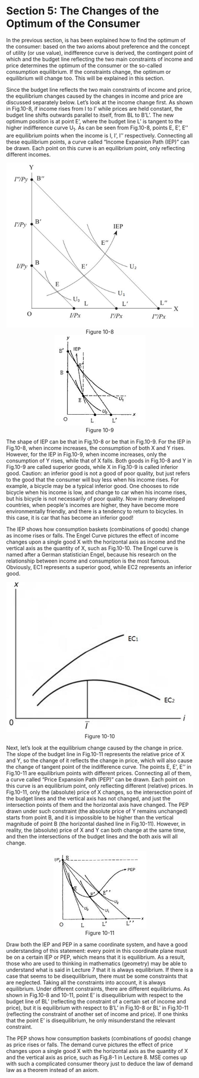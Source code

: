 # Section 5: The Changes of the Optimum of the Consumer

In the previous section, is has been explained how to find the optimum of the consumer: based on the two axioms about preference and the concept of utility (or use value), indifference curve is derived, the contingent point of which and the budget line reflecting the two main constraints of income and price determines the optimum of the consumer or the so-called consumption equilibrium. If the constraints change, the optimum or equilibrium will change too. This will be explained in this section.

Since the budget line reflects the two main constraints of income and price, the equilibrium changes caused by the changes in income and price are discussed separately below. Let’s look at the income change first. As shown in Fig.10-8, if income rises from I to I’ while prices are held constant, the budget line shifts outwards parallel to itself, from BL to B’L’. The new optimum position is at point E’, where the budget line L’ is tangent to the higher indifference curve U<sub>1</sub>. As can be seen from Fig.10-8, points E, E’, E’’ are equilibrium points when the income is I, I’, I’’ respectively. Connecting all these equilibrium points, a curve called “Income Expansion Path (IEP)” can be drawn. Each point on this curve is an equilibrium point, only reflecting different incomes.

<div align= "center">
  <img src= "./image/figure10-8.jpg" />
</div>
<div align="center">Figure 10-8</div>

<div align= "center">
  <img src= "./image/figure10-9.jpg" />
</div>
<div align="center">Figure 10-9</div>

The shape of IEP can be that in Fig.10-8 or be that in Fig.10-9. For the IEP in Fig.10-8, when income increases, the consumption of both X and Y rises. However, for the IEP in Fig.10-9, when income increases, only the consumption of Y rises, while that of X falls. Both goods in Fig.10-8 and Y in Fig.10-9 are called superior goods, while X in Fig.10-9 is called inferior good. Caution: an inferior good is not a good of poor quality, but just refers to the good that the consumer will buy less when his income rises. For example, a bicycle may be a typical inferior good. One chooses to ride bicycle when his income is low, and change to car when his income rises, but his bicycle is not necessarily of poor quality. Now in many developed countries, when people's incomes are higher, they have become more environmentally friendly, and there is a tendency to return to bicycles. In this case, it is car that has become an inferior good!

The IEP shows how consumption baskets (combinations of goods) change as income rises or falls. The Engel Curve pictures the effect of income changes upon a single good X with the horizontal axis as income and the vertical axis as the quantity of X, such as Fig.10-10. The Engel curve is named after a German statistician Engel, because his research on the relationship between income and consumption is the most famous. Obviously, EC1 represents a superior good, while EC2 represents an inferior good.

<div align= "center">
  <img src= "./image/figure10-10.jpg" />
</div>
<div align="center">Figure 10-10</div>

Next, let’s look at the equilibrium change caused by the change in price. The slope of the budget line in Fig.10-11 represents the relative price of X and Y, so the change of it reflects the change in price, which will also cause the change of tangent point of the indifference curve. The points E, E’, E’’ in Fig.10-11 are equilibrium points with different prices. Connecting all of them, a curve called “Price Expansion Path (PEP)” can be drawn. Each point on this curve is an equilibrium point, only reflecting different (relative) prices. In Fig.10-11, only the (absolute) price of X changes, so the intersection point of the budget lines and the vertical axis has not changed, and just the intersection points of them and the horizontal axis have changed. The PEP drawn under such constraint (the absolute price of Y remains unchanged) starts from point B, and it is impossible to be higher than the vertical magnitude of point B (the horizontal dashed line in Fig.10-11). However, in reality, the (absolute) price of X and Y can both change at the same time, and then the intersections of the budget lines and the both axis will all change.

<div align= "center">
  <img src= "./image/figure10-11.jpg" />
</div>
<div align="center">Figure 10-11</div>

Draw both the IEP and PEP in a same coordinate system, and have a good understanding of this statement: every point in this coordinate plane must be on a certain IEP or PEP, which means that it is equilibrium. As a result, those who are used to thinking in mathematics (geometry) may be able to understand what is said in Lecture 7 that it is always equilibrium. If there is a case that seems to be disequilibrium, there must be some constraints that are neglected. Taking all the constraints into account, it is always equilibrium. Under different constraints, there are different equilibriums. As shown in Fig.10-8 and 10-11, point E’ is disequilibrium with respect to the budget line of BL’ (reflecting the constraint of a certain set of income and price), but it is equilibrium with respect to B’L’ in Fig.10-8 or BL’ in Fig.10-11 (reflecting the constraint of another set of income and price). If one thinks that the point E’ is disequilibrium, he only misunderstand the relevant constraint.

The PEP shows how consumption baskets (combinations of goods) change as price rises or falls. The demand curve pictures the effect of price changes upon a single good X with the horizontal axis as the quantity of X and the vertical axis as price, such as Fig.8-1 in Lecture 8. MSE comes up with such a complicated consumer theory just to deduce the law of demand law as a theorem instead of an axiom.


